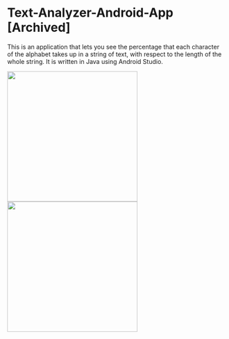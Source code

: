 # Text-Analyzer-Android-App [Archived]

This is an application that lets you see the percentage that each character of the alphabet takes up in a string of text, with respect to the length
of the whole string.
It is written in Java using Android Studio.


<img src="https://imgur.com/zPZUBdn.png" width="300">



<img src="https://imgur.com/rHc0w0Q.png" width="300">




